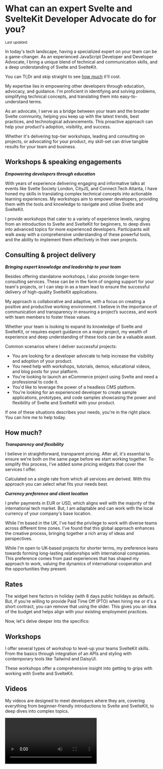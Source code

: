 <script>
 import {
    DateDistance as DD, 
    DateUpdated, 
    Small, 
  } from '$lib/components'
 import {
    BlogPost,
    Rate,
    Video,
    Workshop
  } from '../src/routes/lets-work-together'
</script>

# What can an expert Svelte and SvelteKit Developer Advocate do for you?

<Small>
  Last updated: <DateUpdated date='2023-07-31' small='true' />
</Small>

In today's tech landscape, having a specialized expert on your team
can be a game-changer. As an experienced JavaScript Developer and
Developer Advocate, I bring a unique blend of technical and
communication skills, and a deep understanding of Svelte and
SvelteKit.

You can Tl;Dr and skip straight to see [how much](#how-much) it'll
cost.

My expertise lies in empowering other developers through education,
advocacy, and guidance. I'm proficient in identifying and solving
problems, simplifying technical concepts, and translating them into
easy-to-understand terms.

As an advocate, I serve as a bridge between your team and the broader
Svelte community, helping you keep up with the latest trends, best
practices, and technological advancements. This proactive approach can
help your product's adoption, visibility, and success.

Whether it's delivering top-tier workshops, leading and consulting on
projects, or advocating for your product, my skill-set can drive
tangible results for your team and business.

## Workshops & speaking engagements

_**Empowering developers through education**_

With years of experience delivering engaging and informative talks at
events like Svelte Society London, CityJS, and Connect.Tech Atlanta, I
have honed my skills in translating complex technical concepts into
actionable learning experiences. My workshops aim to empower
developers, providing them with the tools and knowledge to navigate
and utilise Svelte and SvelteKit.

I provide workshops that cater to a variety of experience levels,
ranging from an introduction to Svelte and SvelteKit for beginners, to
deep dives into advanced topics for more experienced developers.
Participants will walk away with a comprehensive understanding of
these powerful tools, and the ability to implement them effectively in
their own projects.

## Consulting & project delivery

_**Bringing expert knowledge and leadership to your team**_

Besides offering standalone workshops, I also provide longer-term
consulting services. These can be in the form of ongoing support for
your team's projects, or I can step in as a team lead to ensure the
successful delivery of high-quality SvelteKit applications.

My approach is collaborative and adaptive, with a focus on creating a
positive and productive working environment. I believe in the
importance of communication and transparency in ensuring a project’s
success, and work with team members to foster these values.

Whether your team is looking to expand its knowledge of Svelte and
SvelteKit, or requires expert guidance on a major project, my wealth
of experience and deep understanding of these tools can be a valuable
asset.

Common scenarios where I deliver successful projects:

- You are looking for a developer advocate to help increase the
  visibility and adoption of your product.
- You need help with workshops, tutorials, demos, educational videos,
  and blog posts for your platform.
- You're looking to launch an eCommerce project using Svelte and need
  a professional to code it.
- You'd like to leverage the power of a headless CMS platform.
- You're looking for an experienced developer to create sample
  applications, prototypes, and code samples showcasing the power and
  flexibility of Svelte and SvelteKit with your product.

If one of these situations describes your needs, you're in the right
place. You can hire me to help today.

## How much?

_**Transparency and flexibility**_

I believe in straightforward, transparent pricing. After all, it's
essential to ensure we're both on the same page before we start
working together. To simplify this process, I've added some pricing
widgets that cover the services I offer.

Calculated on a single rate from which all services are derived. With
this approach you can select what fits your needs best.

_**Currency preference and client location**_

I prefer payments in EUR or USD, which aligns well with the majority
of the international tech market. But, I am adaptable and can work
with the local currency of your company's base location.

While I'm based in the UK, I've had the privilege to work with diverse
teams across different time zones. I've found that this global
approach enhances the creative process, bringing together a rich array
of ideas and perspectives.

While I'm open to UK-based projects for shorter terms, my preference
leans towards forming long-lasting relationships with international
companies. This preference comes from past experiences that has shaped
my approach to work, valuing the dynamics of international cooperation
and the opportunities they present.

## Rates

The widget here factors in holiday (with 8 days public holidays as
default). But, if you're willing to provide Paid Time Off (PTO) when
hiring me or it's a short contract, you can remove that using the
slider. This gives you an idea of the budget and helps align with your
existing employment practices.

<Rate />

Now, let's delve deeper into the specifics:

## Workshops

I offer several types of workshop to level-up your teams SvelteKit
skills. From the basics through integration of an APIs and styling
with contemporary tools like Tailwind and DaisyUI.

These workshops offer a comprehensive insight into getting to grips
with working with Svelte and SvelteKit.

<Workshop />

## Videos

My videos are designed to meet developers where they are, covering
everything from beginner-friendly introductions to Svelte and
SvelteKit, to deep dives into complex topics.

<Video />

## Blog Posts

Posts that can be used as a go-to resource for both beginner and
seasoned developers in the Svelte and SvelteKit space. Covering topics
from basic concepts to advanced techniques, each post is designed to
offer actionable insights and solutions.

<BlogPost />

Whether you're interested in a single service or a comprehensive
package, my aim is to provide the best value at a fair, transparent
price. If you have any questions or need further clarification, please
don't hesitate to [reach out]. I'm here to help.

## Why hire me?

With <DD date='2018-03-14' /> years of commercial experience in
development and <DD date='2016-06-15' /> of experience using
JavaScript, HTML, and CSS, I bring a strong set of skills and a
passion for technology to the table.

## My background

I have a previous experience of 10+ years as a senior-level Analyst
Developer specialising in Microsoft Office automation for large
financial organisations.

Based in the UK, I have been a part of several successful projects for
start-ups, medium to large businesses, and international brands.

## My skills

I develop solutions using modern tooling and processes, using
JavaScript, HTML, and CSS, and the frameworks like Svelte and React.

I'm a good communicator, reliable, autonomous, pragmatic and happy to
project manage myself and/or a wider team.

I want to partner with you on your project for the long term. From
planning, through to development, go live and further improvements.

Ready to start a project together?

[Get in touch] to tell me more.

<!-- Links -->

[get in touch]: /contact
[reach out]: /contact
